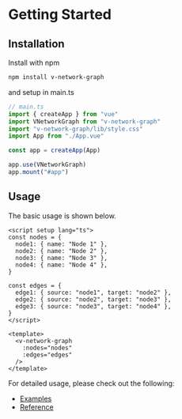 # Getting Started

## Installation

<div class="getting-started-command">

Install with npm

```bash
npm install v-network-graph
```

and setup in main.ts

```ts
// main.ts
import { createApp } from "vue"
import VNetworkGraph from "v-network-graph"
import "v-network-graph/lib/style.css"
import App from "./App.vue"

const app = createApp(App)

app.use(VNetworkGraph)
app.mount("#app")
```

</div>

## Usage

The basic usage is shown below.

<div class="getting-started-command">

```vue
<script setup lang="ts">
const nodes = {
  node1: { name: "Node 1" },
  node2: { name: "Node 2" },
  node3: { name: "Node 3" },
  node4: { name: "Node 4" },
}

const edges = {
  edge1: { source: "node1", target: "node2" },
  edge2: { source: "node2", target: "node3" },
  edge3: { source: "node3", target: "node4" },
}
</script>

<template>
  <v-network-graph
    :nodes="nodes"
    :edges="edges"
  />
</template>
```

</div>

For detailed usage, please check out the following:
* [Examples](./examples/)
* [Reference](./reference)
